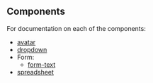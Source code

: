 ## Components

For documentation on each of the components:

* [avatar](src/components/avatar/avatar.md)
* [dropdown](src/components/dropdown/dropdown.md)
* Form:
  * [form-text](src/components/form/form-text.md)
* [spreadsheet](src/components/spreadsheet/spreadsheet.md)
